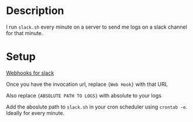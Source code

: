 # Description
I run `slack.sh` every minute on a server to send me logs on a slack channel for that minute. 

# Setup
[Webhooks for slack](https://api.slack.com/incoming-webhooks)

Once you have the invocation url, replace `{Web Hook}` with that URL

Also replace `{ABSOLUTE PATH TO LOGS}` with absolute to your logs

Add the aboslute path to `slack.sh` in your cron scheduler using `crontab -e`. Ideally for every minute.


